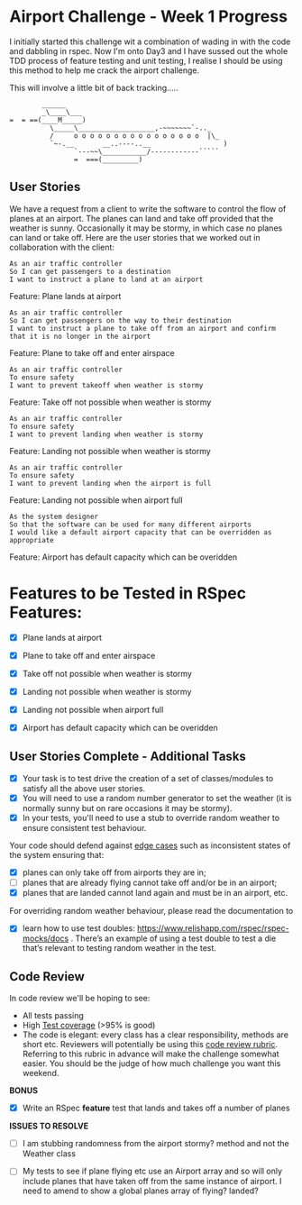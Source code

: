 Airport Challenge - Week 1 Progress
====================================
I initially started this challenge wit a combination of wading in with the code and dabbling in rspec. Now I'm onto Day3 and I have sussed out the whole TDD process of feature testing and unit testing, I realise I should be using this method to help me crack the airport challenge.

This will involve a little bit of back tracking.....


```
        ______
        _\____\___
=  = ==(____M_____)
          \_____\___________________,-~~~~~~~`-.._
          /     o o o o o o o o o o o o o o o o  |\_
          `~-.__       __..----..__                  )
                `---~~\___________/------------`````
                =  ===(_________)

```

User Stories
------------

We have a request from a client to write the software to control the flow of planes at an airport. The planes can land and take off provided that the weather is sunny. Occasionally it may be stormy, in which case no planes can land or take off.  Here are the user stories that we worked out in collaboration with the client:

```
As an air traffic controller 
So I can get passengers to a destination 
I want to instruct a plane to land at an airport 
```

Feature: Plane lands at airport

```
As an air traffic controller 
So I can get passengers on the way to their destination 
I want to instruct a plane to take off from an airport and confirm that it is no longer in the airport
```

Feature: Plane to take off and enter airspace

```
As an air traffic controller 
To ensure safety 
I want to prevent takeoff when weather is stormy 
```

Feature: Take off not possible when weather is stormy

```
As an air traffic controller 
To ensure safety 
I want to prevent landing when weather is stormy 
```

Feature: Landing not possible when weather is stormy

```
As an air traffic controller 
To ensure safety 
I want to prevent landing when the airport is full 
```

Feature: Landing not possible when airport full

```
As the system designer
So that the software can be used for many different airports
I would like a default airport capacity that can be overridden as appropriate
```
Feature: Airport has default capacity which can be overidden

Features to be Tested in RSpec Features:
========================================
- [x] Plane lands at airport  
- [x] Plane to take off and enter airspace  
- [x] Take off not possible when weather is stormy  
- [x] Landing not possible when weather is stormy  
- [x] Landing not possible when airport full  
- [x] Airport has default capacity which can be overidden  


## User Stories Complete - Additional Tasks

- [x] Your task is to test drive the creation of a set of classes/modules to satisfy all the above user stories.  
- [x] You will need to use a random number generator to set the weather (it is normally sunny but on rare occasions it may be stormy).  
- [x] In your tests, you'll need to use a stub to override random weather to ensure consistent test behaviour.  

Your code should defend against [edge cases](http://programmers.stackexchange.com/questions/125587/what-are-the-difference-between-an-edge-case-a-corner-case-a-base-case-and-a-b) such as inconsistent states of the system ensuring that: 
- [x] planes can only take off from airports they are in;  
- [ ] planes that are already flying cannot take off and/or be in an airport;  
- [x] planes that are landed cannot land again and must be in an airport, etc.  

For overriding random weather behaviour, please read the documentation to  
- [x] learn how to use test doubles: https://www.relishapp.com/rspec/rspec-mocks/docs . There’s an example of using a test double to test a die that’s relevant to testing random weather in the test.  

## Code Review
In code review we'll be hoping to see:
* All tests passing
* High [Test coverage](https://github.com/makersacademy/course/blob/master/pills/test_coverage.md) (>95% is good)
* The code is elegant: every class has a clear responsibility, methods are short etc. 
Reviewers will potentially be using this [code review rubric](docs/review.md).  Referring to this rubric in advance will make the challenge somewhat easier.  You should be the judge of how much challenge you want this weekend.

**BONUS**
- [x] Write an RSpec **feature** test that lands and takes off a number of planes

**ISSUES TO RESOLVE**
- [ ] I am stubbing randomness from the airport stormy? method and not the Weather class
- [ ] My tests to see if plane flying etc use an Airport array and so will only include planes that have taken off from the same instance of airport. I need to amend to show a global planes array of flying? landed?

